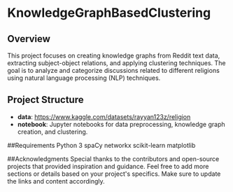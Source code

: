 # KnowledgeGraphBasedClustering

## Overview
This project focuses on creating knowledge graphs from Reddit text data, extracting subject-object relations, and applying clustering techniques. The goal is to analyze and categorize discussions related to different religions using natural language processing (NLP) techniques.

## Project Structure
- **data**: https://www.kaggle.com/datasets/rayyan123z/religion
- **notebook**: Jupyter notebooks for data preprocessing, knowledge graph creation, and clustering.

##Requirements
Python 3
spaCy
networkx
scikit-learn
matplotlib

##Acknowledgments
Special thanks to the contributors and open-source projects that provided inspiration and guidance.
Feel free to add more sections or details based on your project's specifics. Make sure to update the links and content accordingly.
